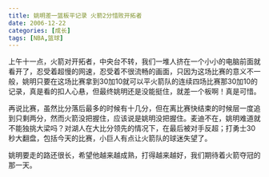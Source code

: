 ```yaml
---
title: 姚明差一篮板平记录 火箭2分惜败开拓者
date: 2006-12-22
categories: [成长]
tags: [NBA,篮球]
---
```


上午十一点，火箭对开拓者，中央台不转，我们一堆人挤在一个小小的电脑前面就看开了，忍受着超慢的网速，忍受着不很流畅的画面，只因为这场比赛的意义不一般，姚明只要在这场比赛拿到30加10就可以平火箭队的连续四场比赛那30加10的记录，真是看的扣人心悬，但最终姚明还是没能挺住，就差一个板啊！真是可惜。

再说比赛，虽然比分落后最多的时候有十几分，但在离比赛快结束的时候层一度追到只剩两分，然而火箭没把握住，应该说是姚明没把握住。麦迪不在，姚明难道就不能独挑大梁吗？对湖人在大比分领先的情况下，在最后被对手反超；打勇士30秒大翻盘，包括今天的比赛，小巨人有点让火箭队的球迷失望了。

姚明要走的路还很长，希望他越来越成熟，打得越来越好，我们期待着火箭夺冠的那一天。

